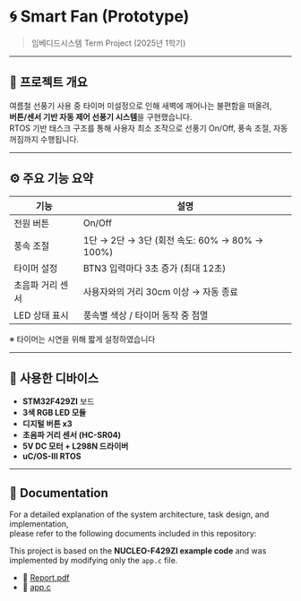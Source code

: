 # 🌀 Smart Fan (Prototype)
 
> 임베디드시스템 Term Project (2025년 1학기)

---

## 📌 프로젝트 개요

여름철 선풍기 사용 중 타이머 미설정으로 인해 새벽에 깨어나는 불편함을 떠올려,  
**버튼/센서 기반 자동 제어 선풍기 시스템**을 구현했습니다.  
RTOS 기반 태스크 구조를 통해 사용자 최소 조작으로 선풍기 On/Off, 풍속 조절, 자동 꺼짐까지 수행됩니다.

---

## ⚙️ 주요 기능 요약

| 기능 | 설명 |
|------|------|
| 전원 버튼 | On/Off |
| 풍속 조절 | 1단 → 2단 → 3단 (회전 속도: 60% → 80% → 100%) |
| 타이머 설정 | BTN3 입력마다 3초 증가 (최대 12초) |
| 초음파 거리 센서 | 사용자와의 거리 30cm 이상 → 자동 종료 |
| LED 상태 표시 | 풍속별 색상 / 타이머 동작 중 점멸 |

※ 타이머는 시연을 위해 짧게 설정하였습니다

---

## 🔧 사용한 디바이스

- **STM32F429ZI** 보드
- **3색 RGB LED 모듈**
- **디지털 버튼 x3**
- **초음파 거리 센서 (HC-SR04)**
- **5V DC 모터 + L298N 드라이버**
- **uC/OS-III RTOS**

---

## 📄 Documentation

For a detailed explanation of the system architecture, task design, and implementation,  
please refer to the following documents included in this repository:

This project is based on the **NUCLEO-F429ZI example code** and was implemented by modifying only the `app.c` file.
- 📄 [Report.pdf](./Report.pdf)
- 📄 [app.c](./app.c)
